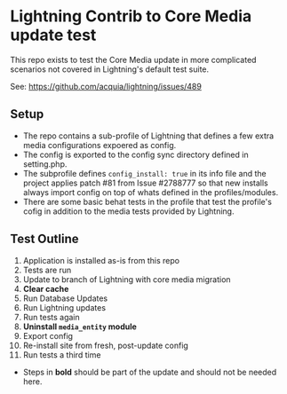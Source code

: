 # Lightning Contrib to Core Media update test
This repo exists to test the Core Media update in more complicated scenarios not
covered in Lightning's default test suite.

See: https://github.com/acquia/lightning/issues/489

## Setup
* The repo contains a sub-profile of Lightning that defines a few extra media
configurations expoered as config.
* The config is exported to the config sync directory defined in setting.php.
* The subprofile defines `config_install: true` in its info file and the project
  applies patch #81 from Issue #2788777 so that new installs always import
  config on top of whats defined in the profiles/modules.
* There are some basic behat tests in the profile that test the profile's cofig
  in addition to the media tests provided by Lightning.

## Test Outline
1. Application is installed as-is from this repo
1. Tests are run
1. Update to branch of Lightning with core media migration
1. **Clear cache**
1. Run Database Updates
1. Run Lightning updates
1. Run tests again
1. **Uninstall `media_entity` module**
1. Export config
1. Re-install site from fresh, post-update config
1. Run tests a third time

* Steps in **bold** should be part of the update and should not be needed here. 